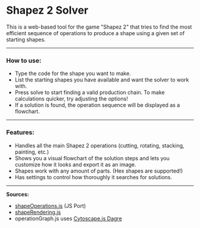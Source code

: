# Shapez 2 Solver

This is a web-based tool for the game "Shapez 2" that tries to find the most efficient sequence of operations to produce a shape using a given set of starting shapes.

---

### How to use:

- Type the code for the shape you want to make.
- List the starting shapes you have available and want the solver to work with.
- Press solve to start finding a valid production chain. To make calculations quicker, try adjusting the options!
- If a solution is found, the operation sequence will be displayed as a flowchart.

---

### Features:

- Handles all the main Shapez 2 operations (cutting, rotating, stacking, painting, etc.)
- Shows you a visual flowchart of the solution steps and lets you customize how it looks and export it as an image.
- Shapes work with any amount of parts. (Hex shapes are supported!)
- Has settings to control how thoroughly it searches for solutions.

---

**Sources:**

- [shapeOperations.js](https://github.com/tobspr-games/shapez-2-discord-bot) (JS Port)
- [shapeRendering.js](https://github.com/Loupau38/loupau38.github.io/blob/main/assets/scripts/shapeViewer.js)
- operationGraph.js uses [Cytoscape.js Dagre](https://github.com/cytoscape/cytoscape.js-dagre)
